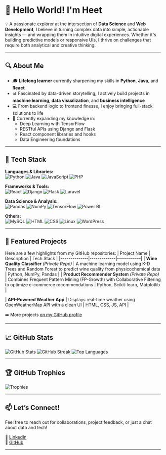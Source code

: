 # 👋 Hello World! I'm Heet

💡 A passionate explorer at the intersection of **Data Science** and **Web Development**, I believe in turning complex data into simple, actionable insights — and wrapping them in intuitive digital experiences. Whether it's building predictive models or responsive UIs, I thrive on challenges that require both analytical and creative thinking.

---

## 🔍 About Me

- 🎓 **Lifelong learner** currently sharpening my skills in **Python**, **Java**, and **React**
- 📊 Fascinated by data-driven storytelling, I actively build projects in **machine learning**, **data visualization**, and **business intelligence**
- 💻 From backend logic to frontend finesse, I enjoy bringing full-stack solutions to life
- 🌱 Currently expanding my knowledge in:
  - Deep Learning with TensorFlow
  - RESTful APIs using Django and Flask
  - React component libraries and hooks
  - Data Engineering foundations

---

## 🚀 Tech Stack

**Languages & Libraries:**  
![Python](https://img.shields.io/badge/python-3670A0?style=for-the-badge&logo=python&logoColor=ffdd54)
![Java](https://img.shields.io/badge/Java-ED8B00?style=for-the-badge&logo=java&logoColor=white)
![JavaScript](https://img.shields.io/badge/JavaScript-F7DF1E?style=for-the-badge&logo=javascript&logoColor=black)
![PHP](https://img.shields.io/badge/PHP-777BB4?style=for-the-badge&logo=php&logoColor=white)

**Frameworks & Tools:**  
![React](https://img.shields.io/badge/React-20232A?style=for-the-badge&logo=react&logoColor=61DAFB)
![Django](https://img.shields.io/badge/django-%23092E20.svg?style=for-the-badge&logo=django&logoColor=white)
![Flask](https://img.shields.io/badge/flask-%23000.svg?style=for-the-badge&logo=flask&logoColor=white)
![Laravel](https://img.shields.io/badge/Laravel-FF2D20?style=for-the-badge&logo=laravel&logoColor=white)

**Data Science & Analysis:**  
![Pandas](https://img.shields.io/badge/pandas-%23150458.svg?style=for-the-badge&logo=pandas&logoColor=white)
![NumPy](https://img.shields.io/badge/numpy-%23013243.svg?style=for-the-badge&logo=numpy&logoColor=white)
![TensorFlow](https://img.shields.io/badge/TensorFlow-%23FF6F00.svg?style=for-the-badge&logo=TensorFlow&logoColor=white)
![Power BI](https://img.shields.io/badge/PowerBI-F2C811?style=for-the-badge&logo=powerbi&logoColor=black)

**Others:**  
![MySQL](https://img.shields.io/badge/mysql-%2300f.svg?style=for-the-badge&logo=mysql&logoColor=white)
![HTML](https://img.shields.io/badge/HTML5-E34F26?style=for-the-badge&logo=html5&logoColor=white)
![CSS](https://img.shields.io/badge/CSS3-1572B6?style=for-the-badge&logo=css3&logoColor=white)
![Linux](https://img.shields.io/badge/Linux-FCC624?style=for-the-badge&logo=linux&logoColor=black)
![WordPress](https://img.shields.io/badge/WordPress-21759B?style=for-the-badge&logo=wordpress&logoColor=white)

---

## 📁 Featured Projects

Here are a few highlights from my GitHub repositories:
| Project Name | Description | Tech Stack |
|--------------|-------------|------------|
| **Wine Quality Classifier** *(Private Repo)* | A machine learning model using K-D Trees and Random Forest to predict wine quality from physicochemical data | Python, NumPy, Pandas |
| **Product Recommender System** *(Private Repo)* | Combines Frequent Pattern Mining (FP-Growth) with Collaborative Filtering to optimize e-commerce recommendations | Python, Scikit-learn, Matplotlib |
<!-- | **Personal Portfolio Website** | A responsive personal site built with React showcasing my skills and blog posts | React, CSS, JavaScript | -->
| **API-Powered Weather App** | Displays real-time weather using OpenWeatherMap API with a clean UI | HTML, CSS, JS, API |

➡️ More projects [on my GitHub profile](https://github.com/heet579)

---

## 📈 GitHub Stats

![GitHub Stats](https://github-readme-stats.vercel.app/api?username=heet579&theme=radical&hide_border=true&count_private=true)
![GitHub Streak](https://github-readme-streak-stats.herokuapp.com?user=heet579&theme=radical&hide_border=true)
![Top Languages](https://github-readme-stats.vercel.app/api/top-langs/?username=heet579&layout=compact&theme=radical&hide_border=true)

---

## 🏆 GitHub Trophies

![Trophies](https://github-profile-trophy.vercel.app/?username=heet579&theme=nord&no-frame=true&no-bg=true&margin-w=4)

---

## 📫 Let’s Connect!

Feel free to reach out for collaborations, project feedback, or just a chat about data and tech!

  
<!--🔗 [Portfolio Website](#)  
📧 Email: your.email@example.com -->
💼 [LinkedIn](https://www.linkedin.com/in/yourusername)  
🐙 [GitHub](https://github.com/heet579)

---

  
<!--![Visitor Count](https://visitcount.itsvg.in/api?id=heet579&icon=5&color=6) -->


